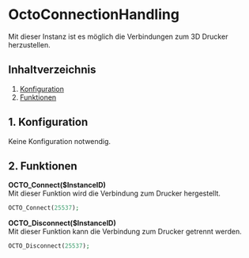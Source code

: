 # OctoConnectionHandling
   Mit dieser Instanz ist es möglich die Verbindungen zum 3D Drucker herzustellen.

   ## Inhaltverzeichnis
   1. [Konfiguration](#1-konfiguration)
   2. [Funktionen](#2-funktionen)
   
   ## 1. Konfiguration
   
   Keine Konfiguration notwendig.
     
   ## 2. Funktionen
   
   **OCTO_Connect($InstanceID)**\
   Mit dieser Funktion wird die Verbindung zum Drucker hergestellt.

   ```php
   OCTO_Connect(25537);
   ```

  **OCTO_Disconnect($InstanceID)**\
   Mit dieser Funktion kann die Verbindung zum Drucker getrennt werden.

   ```php
   OCTO_Disconnect(25537);
   ```